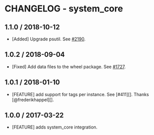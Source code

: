 # CHANGELOG - system_core

## 1.1.0 / 2018-10-12

* [Added] Upgrade psutil. See [#2190](https://github.com/DataDog/integrations-core/pull/2190).

## 1.0.2 / 2018-09-04

* [Fixed] Add data files to the wheel package. See [#1727](https://github.com/DataDog/integrations-core/pull/1727).

## 1.0.1 / 2018-01-10

* [FEATURE] add support for tags per instance. See [#411][]. Thanks [@frederikhappel][].

## 1.0.0 / 2017-03-22

* [FEATURE] adds system_core integration.
